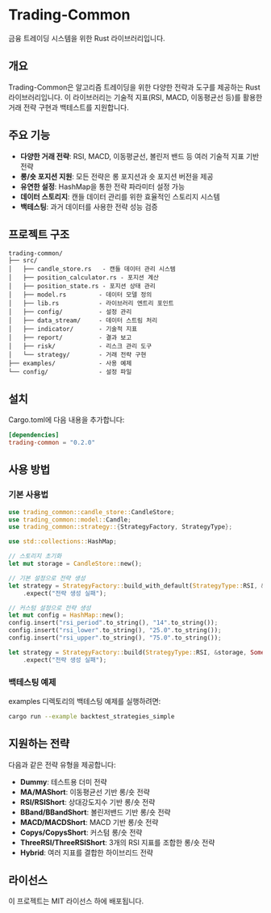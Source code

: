 # Trading-Common

금융 트레이딩 시스템을 위한 Rust 라이브러리입니다.

## 개요

Trading-Common은 알고리즘 트레이딩을 위한 다양한 전략과 도구를 제공하는 Rust 라이브러리입니다. 이 라이브러리는 기술적 지표(RSI, MACD, 이동평균선 등)를 활용한 거래 전략 구현과 백테스트를 지원합니다.

## 주요 기능

- **다양한 거래 전략**: RSI, MACD, 이동평균선, 볼린저 밴드 등 여러 기술적 지표 기반 전략
- **롱/숏 포지션 지원**: 모든 전략은 롱 포지션과 숏 포지션 버전을 제공
- **유연한 설정**: HashMap을 통한 전략 파라미터 설정 가능
- **데이터 스토리지**: 캔들 데이터 관리를 위한 효율적인 스토리지 시스템
- **백테스팅**: 과거 데이터를 사용한 전략 성능 검증

## 프로젝트 구조

```
trading-common/
├── src/
│   ├── candle_store.rs   - 캔들 데이터 관리 시스템
│   ├── position_calculator.rs - 포지션 계산
│   ├── position_state.rs - 포지션 상태 관리
│   ├── model.rs         - 데이터 모델 정의
│   ├── lib.rs           - 라이브러리 엔트리 포인트
│   ├── config/          - 설정 관리
│   ├── data_stream/     - 데이터 스트림 처리
│   ├── indicator/       - 기술적 지표
│   ├── report/          - 결과 보고
│   ├── risk/            - 리스크 관리 도구
│   └── strategy/        - 거래 전략 구현
├── examples/            - 사용 예제
└── config/              - 설정 파일
```

## 설치

Cargo.toml에 다음 내용을 추가합니다:

```toml
[dependencies]
trading-common = "0.2.0"
```

## 사용 방법

### 기본 사용법

```rust
use trading_common::candle_store::CandleStore;
use trading_common::model::Candle;
use trading_common::strategy::{StrategyFactory, StrategyType};

use std::collections::HashMap;

// 스토리지 초기화
let mut storage = CandleStore::new();

// 기본 설정으로 전략 생성
let strategy = StrategyFactory::build_with_default(StrategyType::RSI, &storage)
    .expect("전략 생성 실패");

// 커스텀 설정으로 전략 생성
let mut config = HashMap::new();
config.insert("rsi_period".to_string(), "14".to_string());
config.insert("rsi_lower".to_string(), "25.0".to_string());
config.insert("rsi_upper".to_string(), "75.0".to_string());

let strategy = StrategyFactory::build(StrategyType::RSI, &storage, Some(config))
    .expect("전략 생성 실패");
```

### 백테스팅 예제

examples 디렉토리의 백테스팅 예제를 실행하려면:

```bash
cargo run --example backtest_strategies_simple
```

## 지원하는 전략

다음과 같은 전략 유형을 제공합니다:

- **Dummy**: 테스트용 더미 전략
- **MA/MAShort**: 이동평균선 기반 롱/숏 전략
- **RSI/RSIShort**: 상대강도지수 기반 롱/숏 전략
- **BBand/BBandShort**: 볼린저밴드 기반 롱/숏 전략
- **MACD/MACDShort**: MACD 기반 롱/숏 전략
- **Copys/CopysShort**: 커스텀 롱/숏 전략
- **ThreeRSI/ThreeRSIShort**: 3개의 RSI 지표를 조합한 롱/숏 전략
- **Hybrid**: 여러 지표를 결합한 하이브리드 전략

## 라이선스

이 프로젝트는 MIT 라이선스 하에 배포됩니다. 

